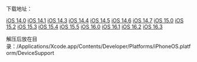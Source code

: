 下载地址：

[iOS 14.0](https://pkslow.oss-cn-shenzhen.aliyuncs.com/images/other/software/IOSDeviceSupport/14.0.zip)
[iOS 14.1](https://pkslow.oss-cn-shenzhen.aliyuncs.com/images/other/software/IOSDeviceSupport/14.1.zip)
[iOS 14.3](https://pkslow.oss-cn-shenzhen.aliyuncs.com/images/other/software/IOSDeviceSupport/14.3.zip)
[iOS 14.4](https://pkslow.oss-cn-shenzhen.aliyuncs.com/images/other/software/IOSDeviceSupport/14.4.zip)
[iOS 14.5](https://pkslow.oss-cn-shenzhen.aliyuncs.com/images/other/software/IOSDeviceSupport/14.5.zip)
[iOS 14.6](https://pkslow.oss-cn-shenzhen.aliyuncs.com/images/other/software/IOSDeviceSupport/14.6.zip)
[iOS 14.7](https://pkslow.oss-cn-shenzhen.aliyuncs.com/images/other/software/IOSDeviceSupport/14.7.zip)
[iOS 15.0](https://pkslow.oss-cn-shenzhen.aliyuncs.com/images/other/software/IOSDeviceSupport/15.0.zip)
[iOS 15.2](https://pkslow.oss-cn-shenzhen.aliyuncs.com/images/other/software/IOSDeviceSupport/15.2.zip)
[iOS 15.3](https://pkslow.oss-cn-shenzhen.aliyuncs.com/images/other/software/IOSDeviceSupport/15.3.zip)
[iOS 15.4](https://pkslow.oss-cn-shenzhen.aliyuncs.com/images/other/software/IOSDeviceSupport/15.4.zip)
[iOS 15.5](https://pkslow.oss-cn-shenzhen.aliyuncs.com/images/other/software/IOSDeviceSupport/15.5.zip)
[iOS 16.0](https://pkslow.oss-cn-shenzhen.aliyuncs.com/images/other/software/IOSDeviceSupport/16.0.zip)
[iOS 16.1](https://pkslow.oss-cn-shenzhen.aliyuncs.com/images/other/software/IOSDeviceSupport/16.1.zip)
[iOS 16.2](https://pkslow.oss-cn-shenzhen.aliyuncs.com/images/other/software/IOSDeviceSupport/16.2.zip)
[iOS 16.3](https://pkslow.oss-cn-shenzhen.aliyuncs.com/images/other/software/IOSDeviceSupport/16.3.zip)



解压后放在目录：/Applications/Xcode.app/Contents/Developer/Platforms/iPhoneOS.platform/DeviceSupport

